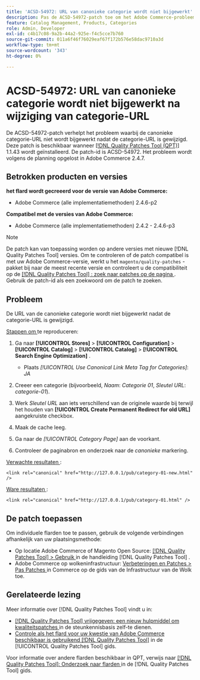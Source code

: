 ```yaml
---
title: 'ACSD-54972: URL van canonieke categorie wordt niet bijgewerkt'
description: Pas de ACSD-54972-patch toe om het Adobe Commerce-probleem op te lossen waarbij de canonieke categorie-URL niet wordt bijgewerkt nadat de categorie-URL is gewijzigd.
feature: Catalog Management, Products, Categories
role: Admin, Developer
exl-id: c4b17c08-9a2b-44a2-925e-f4c5cce7b760
source-git-commit: 011a6f46f76029eaf67f172b576e58dac9710a3d
workflow-type: tm+mt
source-wordcount: '343'
ht-degree: 0%

---
```


# ACSD-54972: URL van canonieke categorie wordt niet bijgewerkt na wijziging van categorie-URL

De ACSD-54972-patch verhelpt het probleem waarbij de canonieke categorie-URL niet wordt bijgewerkt nadat de categorie-URL is gewijzigd. Deze patch is beschikbaar wanneer [[!DNL Quality Patches Tool (QPT)] ](https://experienceleague.adobe.com/en/docs/commerce-operations/tools/quality-patches-tool/quality-patches-tool-to-self-serve-quality-patches) 1.1.43 wordt geïnstalleerd. De patch-id is ACSD-54972. Het probleem wordt volgens de planning opgelost in Adobe Commerce 2.4.7.

## Betrokken producten en versies

**het flard wordt gecreeerd voor de versie van Adobe Commerce:**

* Adobe Commerce (alle implementatiemethoden) 2.4.6-p2

**Compatibel met de versies van Adobe Commerce:**

* Adobe Commerce (alle implementatiemethoden) 2.4.2 - 2.4.6-p3

>[!NOTE]
>
>De patch kan van toepassing worden op andere versies met nieuwe [!DNL Quality Patches Tool] versies. Om te controleren of de patch compatibel is met uw Adobe Commerce-versie, werkt u het `magento/quality-patches` -pakket bij naar de meest recente versie en controleert u de compatibiliteit op de [[!DNL Quality Patches Tool] : zoek naar patches op de pagina ](https://experienceleague.adobe.com/tools/commerce-quality-patches/index.html) . Gebruik de patch-id als een zoekwoord om de patch te zoeken.

## Probleem

De URL van de canonieke categorie wordt niet bijgewerkt nadat de categorie-URL is gewijzigd.

<u> Stappen om </u> te reproduceren:

1. Ga naar **[!UICONTROL Stores]** > **[!UICONTROL Configuration]** > **[!UICONTROL Catalog]** > **[!UICONTROL Catalog]** > **[!UICONTROL Search Engine Optimization]** .

   * Plaats *[!UICONTROL Use Canonical Link Meta Tag for Categories]*: *JA*

2. Creeer een categorie (bijvoorbeeld, *Naam*: *Categorie 01*, *Sleutel URL*: *categorie-01*).
3. Werk *Sleutel URL* aan iets verschillend van de originele waarde bij terwijl het houden van **[!UICONTROL Create Permanent Redirect for old URL]** aangekruiste checkbox.
4. Maak de cache leeg.
5. Ga naar de *[!UICONTROL Category Page]* aan de voorkant.
6. Controleer de paginabron en onderzoek naar de *canonieke* markering.

<u> Verwachte resultaten </u>:

`<link rel="canonical" href="http://127.0.0.1/pub/category-01-new.html" />`

<u> Ware resultaten </u>:

`<link rel="canonical" href="http://127.0.0.1/pub/category-01.html" />`

## De patch toepassen

Om individuele flarden toe te passen, gebruik de volgende verbindingen afhankelijk van uw plaatsingsmethode:

* Op locatie Adobe Commerce of Magento Open Source: [[!DNL Quality Patches Tool] > Gebruik ](/help/tools/quality-patches-tool/usage.md) in de handleiding [!DNL Quality Patches Tool] .
* Adobe Commerce op wolkeninfrastructuur: [ Verbeteringen en Patches > Pas Patches ](https://experienceleague.adobe.com/docs/commerce-cloud-service/user-guide/develop/upgrade/apply-patches.html) in Commerce op de gids van de Infrastructuur van de Wolk toe.

## Gerelateerde lezing

Meer informatie over [!DNL Quality Patches Tool] vindt u in:

* [[!DNL Quality Patches Tool]  vrijgegeven: een nieuw hulpmiddel om kwaliteitspatches ](https://experienceleague.adobe.com/en/docs/commerce-operations/tools/quality-patches-tool/quality-patches-tool-to-self-serve-quality-patches) in de steunkennisbasis zelf-te dienen.
* [ Controle als het flard voor uw kwestie van Adobe Commerce beschikbaar is gebruikend  [!DNL Quality Patches Tool]](/help/tools/quality-patches-tool/patches-available-in-qpt/check-patch-for-magento-issue-with-magento-quality-patches.md) in de [!UICONTROL Quality Patches Tool] gids.


Voor informatie over andere flarden beschikbaar in QPT, verwijs naar [[!DNL Quality Patches Tool]: Onderzoek naar flarden ](https://experienceleague.adobe.com/tools/commerce-quality-patches/index.html) in de [!DNL Quality Patches Tool] gids.
